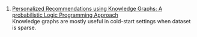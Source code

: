 1. [Personalized Recommendations using Knowledge Graphs: A probabilistic Logic Programming Approach](https://www.cs.cmu.edu/~wcohen/postscript/recsys-2016.pdf)  
Knowledge graphs are mostly useful in cold-start settings when dataset is sparse. 
